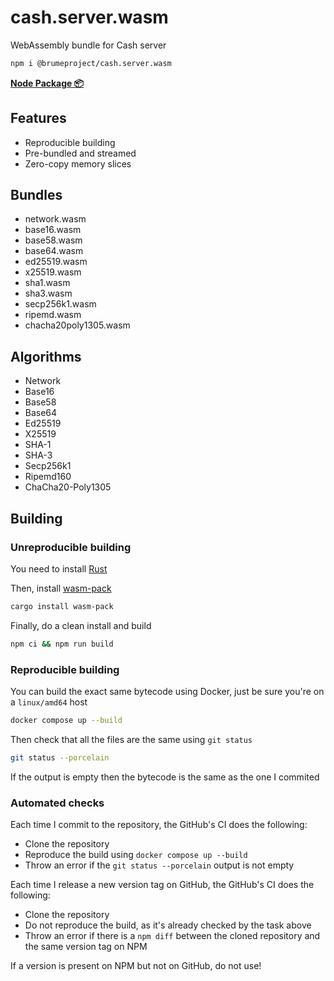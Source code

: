 # cash.server.wasm

WebAssembly bundle for Cash server

```bash
npm i @brumeproject/cash.server.wasm
```

[**Node Package 📦**](https://www.npmjs.com/package/@brumeproject/cash.server.wasm)

## Features
- Reproducible building
- Pre-bundled and streamed
- Zero-copy memory slices

## Bundles
- network.wasm
- base16.wasm
- base58.wasm
- base64.wasm
- ed25519.wasm
- x25519.wasm
- sha1.wasm
- sha3.wasm
- secp256k1.wasm
- ripemd.wasm
- chacha20poly1305.wasm

## Algorithms
- Network
- Base16
- Base58
- Base64
- Ed25519
- X25519
- SHA-1
- SHA-3
- Secp256k1
- Ripemd160
- ChaCha20-Poly1305

## Building

### Unreproducible building

You need to install [Rust](https://www.rust-lang.org/tools/install)

Then, install [wasm-pack](https://rustwasm.github.io/wasm-pack/installer/)

```bash
cargo install wasm-pack
```

Finally, do a clean install and build

```bash
npm ci && npm run build
```

### Reproducible building

You can build the exact same bytecode using Docker, just be sure you're on a `linux/amd64` host

```bash
docker compose up --build
```

Then check that all the files are the same using `git status`

```bash
git status --porcelain
```

If the output is empty then the bytecode is the same as the one I commited

### Automated checks

Each time I commit to the repository, the GitHub's CI does the following:
- Clone the repository
- Reproduce the build using `docker compose up --build`
- Throw an error if the `git status --porcelain` output is not empty

Each time I release a new version tag on GitHub, the GitHub's CI does the following:
- Clone the repository
- Do not reproduce the build, as it's already checked by the task above
- Throw an error if there is a `npm diff` between the cloned repository and the same version tag on NPM

If a version is present on NPM but not on GitHub, do not use!
